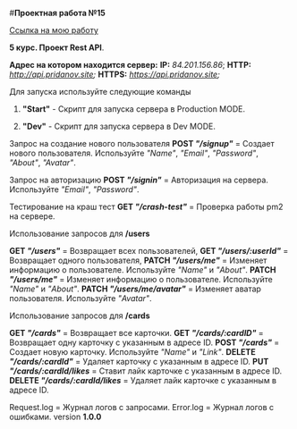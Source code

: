 #**Проектная работа №15**

[Ссылка на мою работу](https://ppridanov.github.io/sprint15 "Проектная работа №15")

**5 курс. Проект Rest API**.

**Адрес на котором находится сервер:**
**IP:** *84.201.156.86*;
**HTTP:** *http://api.pridanov.site;*
**HTTPS:** *https://api.pridanov.site;*



Для запуска используйте следующие команды
1. **"Start"** - Скрипт для запуска сервера в Production MODE.

2. **"Dev"** - Скрипт для запуска сервера в Dev MODE.

Запрос на создание нового пользователя
**POST *"/signup"*** = Создает нового пользователя. Используйте *"Name"*, *"Email"*, *"Password"*, *"About"*, *"Avatar"*.

Запрос на авторизацию
**POST *"/signin"*** = Авторизация на сервера. Используйте *"Email"*, *"Password"*.

Тестирование на краш тест
**GET *"/crash-test"*** = Проверка работы pm2 на сервере.

Использование запросов для **/users**

**GET *"/users"*** = Возвращает всех пользователей,
**GET *"/users/:userId"*** = Возвращает одного пользователя,
**PATCH *"/users/me"*** = Изменяет информацию о пользователе. Используйте *"Name"* и *"About"*.
**PATCH *"/users/me"*** = Изменяет информацию о пользователе. Используйте *"Name"* и *"About"*.
**PATCH *"/users/me/avatar"*** = Изменяет аватар пользователя. Используйте *"Avatar"*.


Использование запросов для **/cards**

**GET *"/cards"*** = Возвращает все карточки.
**GET *"/cards/:cardID"*** = Возвращает одну карточку с указанным в адресе ID.
**POST *"/cards"*** = Создает новую карточку. Используйте *"Name"* и *"Link"*.
**DELETE *"/cards/:cardId"*** = Удаляет карточку с указанным в адресе ID.
**PUT *"/cards/:cardId/likes*** = Ставит лайк карточке с указанным в адресе ID.
**DELETE *"/cards/:cardId/likes*** =  Удаляет лайк карточке с указанным в адресе ID.

Request.log = Журнал логов с запросами.
Error.log = Журнал логов с ошибками.
version **1.0.0**

